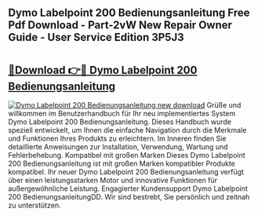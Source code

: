 ## Dymo Labelpoint 200 Bedienungsanleitung Free Pdf Download - Part-2vW New Repair Owner Guide - User Service Edition 3P5J3

# <h2><a href="http://df09qp.blite.top/?on=Dymo+Labelpoint+200+Bedienungsanleitung">🔗Download 👉🔴 Dymo Labelpoint 200 Bedienungsanleitung</a></h2>

[![Dymo Labelpoint 200 Bedienungsanleitung new download](https://i.imgur.com/lujVjoI.png)](http://df09qp.blite.top/?on=Dymo+Labelpoint+200+Bedienungsanleitung)
Grüße und willkommen im Benutzerhandbuch für Ihr neu implementiertes System Dymo Labelpoint 200 Bedienungsanleitung. Dieses Handbuch wurde speziell entwickelt, um Ihnen die einfache Navigation durch die Merkmale und Funktionen Ihres Produkts zu erleichtern. Im Inneren finden Sie detaillierte Anweisungen zur Installation, Verwendung, Wartung und Fehlerbehebung. Kompatibel mit großen Marken Dieses Dymo Labelpoint 200 Bedienungsanleitung ist mit großen Marken kompatibler Produkte kompatibel. Ihr neuer Dymo Labelpoint 200 Bedienungsanleitung verfügt über einen leistungsstarken Motor und innovative Funktionen für außergewöhnliche Leistung. Engagierter Kundensupport Dymo Labelpoint 200 BedienungsanleitungDD. Wir sind bestrebt, Sie persönlich und zeitnah zu unterstützen.
